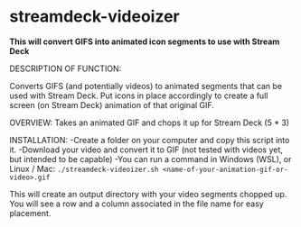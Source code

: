 # streamdeck-videoizer

******This will convert GIFS into animated icon segments to use with Stream Deck******


DESCRIPTION OF FUNCTION:

Converts GIFS (and potentially videos) to animated segments that can be used with Stream Deck.
Put icons in place accordingly to create a full screen (on Stream Deck) animation of that original GIF.


OVERVIEW:
Takes an animated GIF and chops it up for Stream Deck (5 * 3)

INSTALLATION:
-Create a folder on your computer and copy this script into it.
-Download your video and convert it to GIF (not tested with videos yet, but intended to be capable)
-You can run a command in Windows (WSL), or Linux / Mac:
``` ./streamdeck-videoizer.sh <name-of-your-animation-gif-or-video>.gif ```

This will create an output directory with your video segments chopped up.
You will see a row and a column associated in the file name for easy placement.
